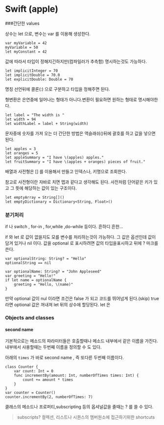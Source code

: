 # Swift (apple)

###간단한 values

상수는 let 으로, 변수는 var 를 이용해 생성한다.

```
var myVariable = 42
myVariable = 50
let myConstant = 42
```

값에 따라서 타입이 정해지긴하지만(컴파일러가 추측함) 명시하는것도 가능하다. 
```
let implicitInteger = 70
let implicitDouble = 70.0
let explicitDouble: Double = 70
```

명칭 선언뒤에 콜론(:) 으로 구분하고 타입을 정해주면 된다.

형변환은 은연중에 일어나는 형태가 아니다.변환이 필요하면 원하는 형태로 명시해야한다.


``` 
let label = "The width is "
let width = 94
let widthLabel = label + String(width)
```

문자중에 숫자를 가져 오는 더 간단한 방법은 역슬래쉬(\)뒤에 괄호를 하고 값을 넣으면된다.

```
let apples = 3
let oranges = 5
let appleSummary = "I have \(apples) apples."
let fruitSummary = "I have \(apples + oranges) pieces of fruit."
```

배열과 사전형은 [] 를 이용해서 만들고 인덱스나, 키명으로 조회한다.

참고로 사전형이란 자바로 치면 맵과 같다고 생각해도 된다. 사전처럼 단어같은 키가 있고 그 뜻에 해당하는 값이 있는 구조이다. 

```
let emptyArray = String[]()
let emptyDictionary = Dictionary<String, Float>()
```

### 분기처리

if 나 switch , for-in , for,while ,do-while 등이다. 흔하디 흔한...

if 와 let 로 값이 없을지도 모를 변수를 처리하는것이 가능하다. 
그 값은 옵션인데 값이 담겨 있거나 nil 이다. 값을 optional 로 표시하려면 값의 타입을표시하고 뒤에 ? 마크를 쓴다. 

```
var optionalString: String? = "Hello"
optionalString == nil
 
var optionalName: String? = "John Appleseed"
var greeting = "Hello!"
if let name = optionalName {
    greeting = "Hello, \(name)"
}
```

만약 optional 값이 nul 이라면 조건은 false 가 되고 코드를 뛰어넘게 된다.(skip) true 라면 optional 값은 꺼내져 let 뒤의 상수에 할당된다. 
let 은 


### Objects and classes


#### second name 
기본적으로는 메소드의 파라미터들은 호출할때나 메소드 내부에서 같은 이름을 가진다. 내부에서 사용할때는 두번째 이름을 정의할 수 도 있다. 

아래의 `times` 가 바로 second name , 즉 또다른 두번째 이름이다. 
``` 
class Counter {
    var count: Int = 0
    func incrementBy(amount: Int, numberOfTimes times: Int) {
        count += amount * times
    }
}
var counter = Counter()
counter.incrementBy(2, numberOfTimes: 7)
```

클래스의 메소드나 프로퍼티,subscripting 등의 옵셔널값을 줄때는 ? 를 쓸 수 있다.

> subscripts? 컬렉션, 리스트나 시퀀스의 멤버원소에 접근하기위한 shortcuts










